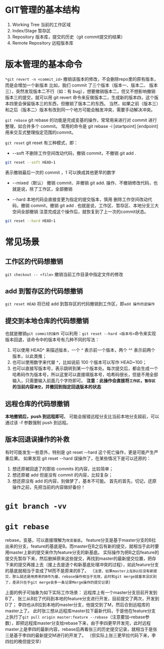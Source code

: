 # GIT管理的基本结构
1. Working Tree 当前的工作区域
2. Index/Stage 暂存区
3. Repository 版本库，提交的历史（git commit提交的结果）
4. Remote Repository 远程版本库

# 版本管理的基本命令
`*git revert -n <commit_id>`
撤销该版本的修改，不会删除repo里的原有版本，而是会增加一个新版本
比如，我们 commit 了三个版本（版本一、版本二、 版本三），突然发现版本二不行（如：有 bug），想要撤销版本二，但又不想影响撤销版本三的提交，就可以用 git revert 命令来反做版本二，生成新的版本四，这个版本四里会保留版本三的东西，但撤销了版本二的东西。
当然，如果之前（版本三）和之后（版本二）版本有改到同一个地方可能会触发冲突，需要手动解决冲突。

`git rebase`
git rebase 的功能是完成变基的操作，常常用来进行对 commit 进行整理，如合并多个 commit。
常用的命令是 git rebase -i [startpoint] [endpoint] 
用来交互式整理指定范围的commit。

`git reset`
git reset 有三种模式，即：
* --soft
不删除工作空间改动代码，撤销 commit，不撤销 git add .
```sh
git reset --soft HEAD~1
```
表示撤销最后一次的 commit ，1 可以换成其他更早的数字  

* --mixed（默认）
撤销 commit、并撤销 git add. 操作、不撤销修改代码，也就是说，除了工作区，全部撤销

* --hard
    本地代码会直接变更为指定的提交版本，慎用
删除工作空间改动代码，撤销 commit，撤销 git add .
也就是说，工作区、暂存区、本地分支三大空间全部撤销
注意完成这个操作后，就恢复到了上一次的commit状态。
```sh
git reset --hard HEAD~1
```

# 常见场景
## 工作区的代码想撤销
`git checkout -- <file>`
撤销当前工作目录中指定文件的修改

## add 到暂存区的代码想撤销
`git reset HEAD`
将已经 add 到暂存区的代码撤销到工作区，即`add 操作的逆操作`

## 提交到本地仓库的代码想撤销
也就是撤销`git commit的操作`
可以利用：`git reset --hard <版本号>`命令来实现版本回退，该命令中的版本号有几种不同的写法：
1. 可以使用 HEAD^ 来描述版本，一个 ^ 表示前一个版本，两个 ^^ 表示前两个版本，以此类推；
2. 也可以使用数字来代替 ^，比如说前 100 个版本可以写作 HEAD~100；
3. 也可以直接写版本号，表示跳转到某一个版本处。每次提交后，都会生成一个哈希码作为版本号，所以这里可以直接填版本号，哈希码很长，但是不用全部输入，只需要输入前面几个字符即可。
**注意：此操作会直接将`工作区`，`暂存区`的当前内容`清空`，并撤回到指定回退版本的状态**

## 远程仓库的代码想撤销
**本地撤销后，push 到远程即可**。
可能会报错远程分支比当前本地分支超前，可以通过该 -f 参数强制 push 到远程。

## 版本回退误操作的补救
有时可能发生一些意外，特别是 git reset --hard 这个死亡操作，更是可能产生严重后果。
如果发现 git reset --hard 误操作了，在某些情况下是可以还原的：
1. 想还原被回退了的那些 commits 的内容，比较简单；
2. 想还原被 add 但是没有 commit 的内容，比较复杂；
3. 想还原没有 add 的内容，别做梦了，基本不可能。 首先的首先，切记，还原操作之前，先把当前的内容做好备份！


# `git branch -vv`


# `git rebase`
rebase，变基，可以直接理解为`改变基底`。
feature分支是基于master分支的B拉出来的分支，feature的基底是B。而master在B之后有新的提交，就相当于此时要用master上新的提交来作为feature分支的新基底。
实际操作为把B之后feature的提交先暂存下来，然后删掉原来这些提交，再找到master的最新提交位置，把存下来的提交再接上去（接上去是逐个和新基底处理冲突的过程），如此feature分支的基底就相当于变成了M而不是原来的B了。
（`注意，如果master上在B以后没有新提交，那么就还是用原来的B作为基，rebase操作相当于无效，此时和git merge就基本没区别了，差异只在于git merge会多一条记录Merge操作的提交记录`）

上面的例子可抽象为如下实际工作场景：
远程库上有一个master分支目前开发到B了，
张三从B拉了代码到本地的feature分支进行开发，目前提交了两次，开发到D了；
李四也从B拉到本地的master分支，他提交到了M，然后合到远程库的master上了。
此时张三想从远程库master拉下最新代码，于是他在feature分支上执行了`git pull origin master:feature --rebase`（注意要加–rebase参数），即把远程库master分支给rebase下来，由于李四更早开发完，此时远程master上是李四的最新内容，rebase后再看张三的历史提交记录，就相当于是张三是基于李四的最新提交M进行的开发了。
（但实际上张三更早拉代码下来，李四拉的晚但提交早）






